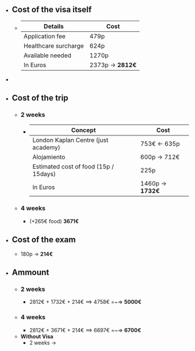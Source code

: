 - ## Cost of the visa itself
	- | Details | Cost |
	  | --- | --- |
	  | Application fee| 479p |
	  | Healthcare surcharge | 624p |
	  | Available needed | 1270p |
	  | In Euros | 2373p -> **2812€** |
-
- ## Cost of the trip
	- ### 2 weeks
		- | Concept | Cost |
		  | --- | --- |
		  | London Kaplan Centre (just academy)| 753€ <- 635p |
		  | Alojamiento | 600p -> 712€ |
		  | Estimated cost of food (15p / 15days) | 225p |
		  | In Euros | 1460p -> **1732€** |
	- ### 4 weeks
		- (+265€ food) **3671€**
- ## Cost of the exam
	- 180p -> **214€**
- ## Ammount
	- ### 2 weeks
		- 2812€ + 1732€ + 214€ ==> 4758€ =~=> **5000€**
	- ### 4 weeks
		- 2812€ + 3671€ + 214€ ==> 6697€ =~=> **6700€**
	- **Without Visa**
		- 2 weeks ->